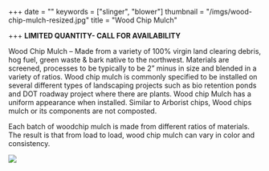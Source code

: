 +++
date = ""
keywords = ["slinger", "blower"]
thumbnail = "/imgs/wood-chip-mulch-resized.jpg"
title = "Wood Chip Mulch"

+++
**LIMITED QUANTITY- CALL FOR AVAILABILITY**

Wood Chip Mulch – Made from a variety of 100% virgin land clearing debris, hog fuel, green waste & bark native to the northwest. Materials are screened, processes to be typically to be 2” minus in size and blended in a variety of ratios. Wood chip mulch is commonly specified to be installed on several different types of landscaping projects such as bio retention ponds and DOT roadway project where there are plants. Wood chip Mulch has a uniform appearance when installed. Similar to Arborist chips, Wood chips mulch or its components are not composted.

Each batch of woodchip mulch is made from different ratios of materials. The result is that from load to load, wood chip mulch can vary in color and consistency.

![](/imgs/wood-chip-mulch-resized.jpg)